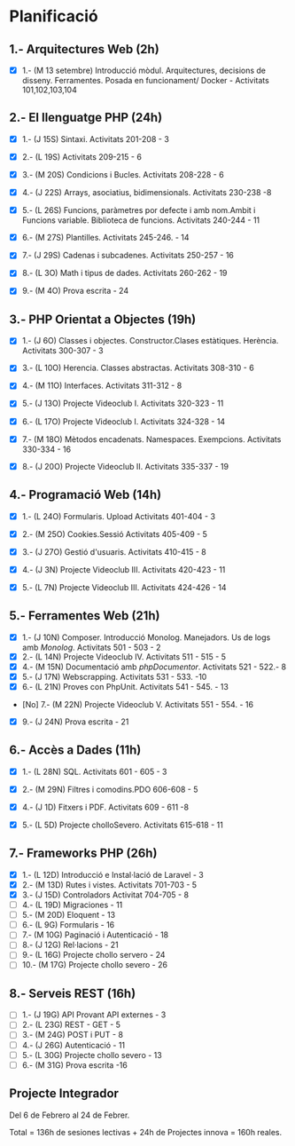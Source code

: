 # Planificació

## 1.- Arquitectures Web (2h)

- [X] 1.- (M 13 setembre) Introducció mòdul. Arquitectures, decisions de disseny. Ferramentes. Posada en funcionament/ Docker - Activitats 101,102,103,104


## 2.- El llenguatge PHP (24h)

- [X] 1.- (J 15S) Sintaxi. Activitats 201-208 - 3
- [X] 2.- (L 19S) Activitats 209-215 - 6 
- [X] 3.- (M 20S) Condicions i Bucles. Activitats 208-228 - 6
- [X] 4.- (J 22S) Arrays, asociatius, bidimensionals. Activitats 230-238 -8
- [X] 5.- (L 26S) Funcions, paràmetres por defecte i amb nom.Ambit i Funcions variable. Biblioteca de funcions. Activitats 240-244 - 11
- [X] 6.- (M 27S) Plantilles. Activitats 245-246. - 14
- [X] 7.- (J 29S) Cadenas i subcadenes. Activitats 250-257 - 16
- [X] 8.- (L 3O) Math i tipus de dades. Activitats 260-262 - 19
- [X] 9.- (M 4O) Prova escrita - 24


## 3.- PHP Orientat a Objectes (19h)

- [X] 1.- (J 6O) Classes i objectes. Constructor.Clases estàtiques. Herència. Activitats 300-307 - 3
- [X] 3.- (L 10O) Herencia. Classes abstractas. Activitats 308-310 - 6
- [X] 4.- (M 11O) Interfaces. Activitats 311-312 - 8
- [X] 5.- (J 13O) Projecte Videoclub I. Activitats 320-323 - 11
- [X] 6.- (L 17O) Projecte Videoclub I. Activitats 324-328 - 14
- [X] 7.- (M 18O) Mètodos encadenats. Namespaces. Exempcions. Activitats 330-334  - 16
- [X] 8.- (J 20O) Projecte Videoclub II. Activitats 335-337 - 19


## 4.- Programació Web (14h)

- [X] 1.- (L 24O) Formularis. Upload Activitats 401-404 - 3
- [X] 2.- (M 25O) Cookies.Sessió Activitats 405-409 - 5
- [X] 3.- (J 27O) Gestió d'usuaris. Activitats 410-415 - 8
- [X] 4.- (J 3N) Projecte Videoclub III. Activitats 420-423 - 11 
- [X] 5.- (L 7N) Projecte Videoclub III. Activitats 424-426 - 14


## 5.- Ferramentes Web (21h)

- [X] 1.- (J 10N) Composer. Introducció Monolog.  Manejadors. Us de logs amb *Monolog*. Activitats 501 - 503 - 2
- [X] 2.- (L 14N) Projecte Videoclub IV. Activitats 511 - 515 - 5
- [X] 4.- (M 15N) Documentació amb *phpDocumentor*. Activitats 521 - 522.- 8
- [X] 5.- (J 17N) Webscrapping. Activitats 531 - 533. -10
- [X] 6.- (L 21N) Proves con PhpUnit. Activitats 541 - 545. - 13 
- [No] 7.- (M 22N) Projecte Videoclub V. Activitats 551 - 554. - 16
- [X] 9.- (J 24N) Prova escrita - 21

## 6.- Accès a Dades (11h)

- [X] 1.- (L 28N) SQL. Activitats 601 - 605 - 3
- [X] 2.- (M 29N) Filtres i comodins.PDO 606-608 - 5
- [X] 4.- (J 1D) Fitxers i PDF. Activitats 609 - 611 -8
- [X] 5.- (L 5D) Projecte cholloSevero. Activitats 615-618 - 11


## 7.- Frameworks PHP (26h)

- [X] 1.- (L 12D) Introducció e Instal·lació de Laravel - 3 
- [X] 2.- (M 13D) Rutes i vistes. Activitats 701-703 - 5
- [X] 3.- (J 15D) Controladors Activitat 704-705 - 8
- [ ] 4.- (L 19D) Migraciones - 11
- [ ] 5.- (M 20D) Eloquent - 13 
- [ ] 6.- (L 9G) Formularis - 16 
- [ ] 7.- (M 10G) Paginació i Autenticació - 18  
- [ ] 8.- (J 12G) Rel·lacions - 21 
- [ ] 9.- (L 16G) Projecte chollo servero - 24
- [ ] 10.- (M 17G) Projecte chollo severo - 26
 
## 8.- Serveis REST (16h)

- [ ] 1.- (J 19G) API Provant API externes  - 3
- [ ] 2.- (L 23G) REST - GET  - 5
- [ ] 3.- (M 24G) POST i PUT - 8
- [ ] 4.- (J 26G) Autenticació - 11 
- [ ] 5.- (L 30G) Projecte chollo severo - 13 
- [ ] 6.- (M 31G) Prova escrita -16

## Projecte Integrador

Del 6 de Febrero al 24 de Febrer.

Total = 136h de sesiones lectivas + 24h de Projectes innova = 160h reales.
